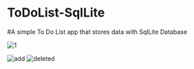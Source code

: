 # ToDoList-SqlLite
#A simple To Do List app that stores data with SqlLite Database


![1](https://user-images.githubusercontent.com/79282676/166148887-6df30095-a229-4b92-abd8-2bb97f4459db.PNG)

![add](https://user-images.githubusercontent.com/79282676/166148933-9c375d91-32f9-4fa6-ab6a-70a3fb9be900.png)
![deleted](https://user-images.githubusercontent.com/79282676/166148934-264673a6-4420-4219-820a-529fb3a063b1.png)
